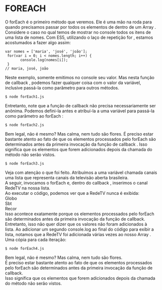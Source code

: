 # FOREACH

<p>
 O forEach é o primeiro método que veremos. 
 Ele é uma mão na roda para quando precisamos passar por todos os elementos de dentro de um Array .
 Considere o caso no qual temos de mostrar no console todos os itens de uma lista de nomes.
 Com ES5, utilizando o laço de repetição for , estamos acostumados a fazer algo assim:
</p>

```
var nomes = ['maria', 'josé', 'joão'];
 for(var i = 0; i < nomes.length; i++) {
       console.log(nomes[i]);
 }
// maria, josé, joão
```

<p>
    Neste exemplo, somente emitimos no console seu valor. 
    Mas nesta função de callback , podemos fazer qualquer coisa com o valor da variável, inclusive passá-la como parâmetro para outros métodos.
</p>

```
$ node forEach1.js
```

<p>
    Entretanto, note que a função de callback não precisa
    necessariamente ser anônima. Podemos defini-la antes e atribuí-la a
    uma variável para passá-la como parâmetro ao forEach :
</p>

```
$ node forEach2.js
```

<p>
  Bem legal, não é mesmo? Mas calma, nem tudo são flores. 
  É preciso estar bastante atento ao fato de que os elementos processados pelo forEach são determinados antes da primeira invocação da função de callback .
  Isso significa que os elementos que forem adicionados depois da chamada do método não serão vistos.
</p>

```
$ node forEach3.js
```

<p>
  Veja com atenção o que foi feito. Atribuímos a uma variável chamada canais uma lista que representa canais da televisão aberta brasileira.</br>
  A seguir, invocamos o forEach e, dentro do callback , inserimos o canal RedeTV na nossa lista. </br>
  Ao executar o código, podemos ver que a RedeTV nunca é exibida:</br>
  Globo</br>
  Sbt</br>
  Recor</br>
  Isso acontece exatamente porque os elementos processados pelo forEach são determinados antes da primeira invocação da função de callback. </br>
  Entretanto, isso não quer dizer que os valores não foram adicionados à lista. 
  Ao adicionar um segundo console.log ao final do código para exibir a lista, notamos que a RedeTV foi adicionada várias vezes ao nosso Array . </br>
  Uma cópia para cada
  iteração:
<p>

```
$ node forEach4.js
```

<p>
    Bem legal, não é mesmo? Mas calma, nem tudo são flores. </br>
    É preciso estar bastante atento ao fato de que os elementos processados pelo forEach são determinados antes da primeira invocação da função de callback.</br>
    Isso significa que os elementos que forem adicionados depois da chamada do método não serão vistos.
</p>
